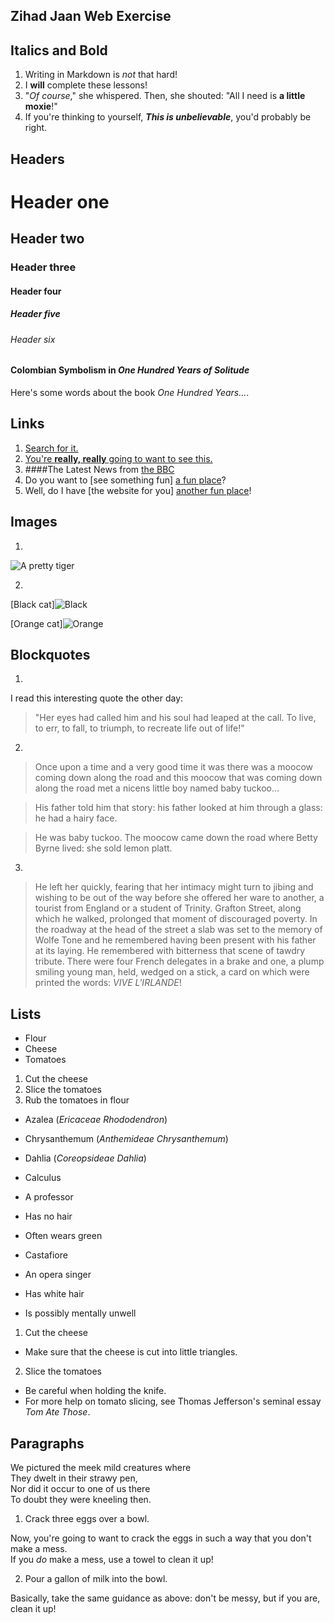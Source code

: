 ## Zihad Jaan Web Exercise



## Italics and Bold
1.	Writing in Markdown is _not_ that hard!
2.	I **will** complete these lessons!
3.	"_Of course_," she whispered. Then, she shouted: "All I need is **a little moxie**!"
4.	If you're thinking to yourself, **_This is unbelievable_**, you'd probably be right.



## Headers

# Header one
## Header two
### Header three
#### Header four
##### Header five
###### Header six


#### Colombian Symbolism in _One Hundred Years of Solitude_
Here's some words about the book _One Hundred Years..._.



## Links
1.	[Search for it.](www.google.com)
2.	[You're **really, really** going to want to see this.](www.dailykitten.com)
3.	####The Latest News from [the BBC](www.bbc.com/news)
4.	Do you want to [see something fun] [a fun place](www.zombo.com)?
5.	Well, do I have [the website for you] [another fun place](www.stumbleupon.com)!



## Images
1.

![A pretty tiger](https://upload.wikimedia.org/wikipedia/commons/5/56/Tiger.50.jpg)



2.
[Black cat]![Black]


[Orange cat]![Orange]

[Black]: https://upload.wikimedia.org/wikipedia/commons/a/a3/81_INF_DIV_SSI.jpg
[Orange]: http://icons.iconarchive.com/icons/google/noto-emoji-animals-nature/256/22221-cat-icon.png



## Blockquotes
1.
I read this interesting quote the other day:
>"Her eyes had called him and his soul had leaped at the call. To live, to err, to fall, to triumph, to recreate life out of life!"

2.
>Once upon a time and a very good time it was there was a moocow coming down along the road and this moocow that was coming down along the road met a nicens little boy named baby tuckoo...

>His father told him that story: his father looked at him through a glass: he had a hairy face.

>He was baby tuckoo. The moocow came down the road where Betty Byrne lived: she sold lemon platt.

3.
>He left her quickly, fearing that her intimacy might turn to jibing and wishing to be out of the way before she offered her ware to another, a tourist from England or a student of Trinity. Grafton Street, along which he walked, prolonged that moment of discouraged poverty. In the roadway at the head of the street a slab was set to the memory of Wolfe Tone and he remembered having been present with his father at its laying. He remembered with bitterness that scene of tawdry tribute. There were four French delegates in a brake and one, a plump smiling young man, held, wedged on a stick, a card on which were printed the words: _VIVE L'IRLANDE_!



## Lists

* Flour
* Cheese
* Tomatoes


1. Cut the cheese
2. Slice the tomatoes
3. Rub the tomatoes in flour

* Azalea (_Ericaceae Rhododendron_)
* Chrysanthemum (_Anthemideae Chrysanthemum_)
* Dahlia (_Coreopsideae Dahlia_)

 * Calculus
* A professor
* Has no hair
* Often wears green
 * Castafiore
* An opera singer
* Has white hair
* Is possibly mentally unwell

1. Cut the cheese
 * Make sure that the cheese is cut into little triangles.

2. Slice the tomatoes
 * Be careful when holding the knife.
 * For more help on tomato slicing, see Thomas Jefferson's seminal essay _Tom Ate Those_.



## Paragraphs
We pictured the meek mild creatures where  
They dwelt in their strawy pen,  
Nor did it occur to one of us there  
To doubt they were kneeling then.



1. Crack three eggs over a bowl.

 Now, you're going to want to crack the eggs in such a way that you don't make a mess.  
 If you _do_ make a mess, use a towel to clean it up!

2. Pour a gallon of milk into the bowl.

 Basically, take the same guidance as above: don't be messy, but if you are, clean it up!

